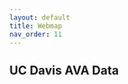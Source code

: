 ```yaml
---
layout: default
title: Webmap
nav_order: 11
---
```

## UC Davis AVA Data



<html>
<head>
<!--
<title>UC Davis Campus Cats Map</title>
-->
<!--Load the Leaflet CSS file-->
<link rel="stylesheet" href="{{ '/assets/vendor/leaflet/leaflet.css' | relative_url }}">
<!--Load the Leaflet JavaScript file-->
<script src="{{ '/assets/vendor/leaflet/leaflet.js' | relative_url }}"></script>
<script src="{{ '/assets/vendor/leaflet.markercluster/dist/leaflet.markercluster.js' | relative_url }}"></script>
<script src="{{ '/assets/vendor/leaflet.edgebuffer/src/leaflet.edgebuffer.js' | relative_url }}"></script>
<script src="{{ '/assets/js/campus_cats.js' | relative_url }}"></script>
<script src="{{ '/assets/plugins/hash/hash.js' | relative_url }}"></script>
</head>
<body>

<!--
<h1>UC Davis Campus Cats Map</h1>
<p>This webmap shows the locations of UC Davis campus community cats.</p>
-->
<div class="map" id="mapid" style="width: 600px; height: 400px;"></div>
<script src="{{ '/assets/js/campus_cats.js' | relative_url }}"></script>
<script>
//add an empty map called "catmap" to the page in the mapid div
var catmap = L.map('mapid', {
center: [38.538592, -121.75],
zoom: 15
});
//add the base map = Stamen Toner tile layer
var Stamen_Toner = L.tileLayer('https://stamen-tiles-{s}.a.ssl.fastly.net/toner/{z}/{x}/{y}.{ext}', {
attribution: 'Map tiles by <a href="http://stamen.com">Stamen Design</a>, <a href="http://creativecommons.org/licenses/by/3.0">CC BY 3.0</a> &mdash; Map data &copy; <a href="http://www.openstreetmap.org/copyright">OpenStreetMap</a>',
subdomains: 'abcd',
minZoom: 0,
maxZoom: 20,
ext: 'png'
});
catmap.addLayer(Stamen_Toner);
//add a marker for the Quad with a tooltip
//Quad: 38.541162, -121.749371
var marker = new L.marker([38.541112, -121.749350], {
opacity: 1.0   //teardrop marker opacity may be set to zero
});             
marker.bindTooltip("<b>Quad</b>", { });
marker.addTo(catmap);
//add cat points from the GeoJSON (campus_cats.js) file
var catpoints = L.geoJSON(campus_cats, {  
pointToLayer: function(feature, latlng){  
return L.circleMarker(latlng, {color: 'orange', radius: 8});
},
onEachFeature: function(feature, layer){
layer.bindPopup(
"<img src='"+feature.properties.gx_media_links+"' width='259'><br><b>Name: </b>" + feature.properties.Name + "<br><b>Description: </b>"+ feature.properties.details);
}
}).addTo(catmap);
</script>
</body>
</html>